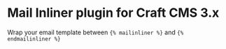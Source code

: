 # Mail Inliner plugin for Craft CMS 3.x

Wrap your email template between ```{% mailinliner %}``` and ```{% endmailinliner %}```

